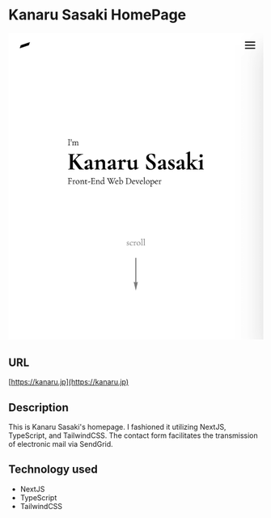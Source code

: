 # Kanaru Sasaki HomePage

![screenshot](public/img/screenshot.png)

## URL

[https://kanaru.jp](https://kanaru.jp)

## Description

This is Kanaru Sasaki's homepage. I fashioned it utilizing NextJS, TypeScript, and TailwindCSS. The contact form facilitates the transmission of electronic mail via SendGrid.

## Technology used

- NextJS
- TypeScript
- TailwindCSS
